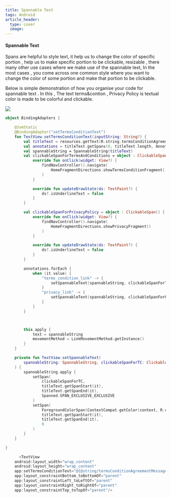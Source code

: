 ```yaml
---
title: Spannable Text
tags: Android
article_header:
  type: cover
  image:
---
```




#### Spannable Text
Spans are helpful to style text, it help us to change the color of specific portion , help us to make specific portion to be clickable, resizable , there many other use cases where we make use of the spannable text, In the most cases , you come across one common style where you want to change the color of some portion and make that portion to be clickable. 

Below is simple demonstration of how you organise your code for spannable text . In this , The text terms&contion , Privacy Policy is textual color is made to be colorful and clickable. 


<img src="{{site.baseurl}}/assets/post/Spannable_text.gif">

```kotlin
object BindingAdapters {

    @JvmStatic
    @BindingAdapter("setTermsConditionText")
    fun TextView.setTermsConditionText(inputString: String?) {
        val titleText = resources.getText(R.string.termsConditionAgreementMessage) as SpannedString
        val annotations = titleText.getSpans(0, titleText.length, Annotation::class.java)
        val spannableString = SpannableString(titleText)
        val clickableSpanForTermsAndConditions = object : ClickableSpan() {
            override fun onClick(widget: View?) {
                findNavController().navigate(
                    HomeFragmentDirections.showTermsConditionFragment()
                )
            }

            override fun updateDrawState(ds: TextPaint?) {
                ds?.isUnderlineText = false
            }
        }

        val clickableSpanForPrivacyPolicy = object : ClickableSpan() {
            override fun onClick(widget: View?) {
                findNavController().navigate(
                    HomeFragmentDirections.showPrivacyFragment()
                )
            }

            override fun updateDrawState(ds: TextPaint?) {
                ds?.isUnderlineText = false
            }
        }

        annotations.forEach {
            when (it.value) {
                "terms_condition_link" -> {
                    setSpannableText(spannableString, clickableSpanForTermsAndConditions, titleText, it)
                }
                "privacy_link" -> {
                    setSpannableText(spannableString, clickableSpanForPrivacyPolicy, titleText, it)
                }
            }
        }



        this.apply {
            text = spannableString
            movementMethod = LinkMovementMethod.getInstance()
        }
    }

    private fun TextView.setSpannableText(
        spannableString: SpannableString, clickableSpanForTC: ClickableSpan, titleText: SpannedString, it: Annotation?
    ) {
        spannableString.apply {
            setSpan(
                clickableSpanForTC,
                titleText.getSpanStart(it),
                titleText.getSpanEnd(it),
                Spanned.SPAN_EXCLUSIVE_EXCLUSIVE
            )
            setSpan(
                ForegroundColorSpan(ContextCompat.getColor(context, R.color.colorAccent)),
                titleText.getSpanStart(it),
                titleText.getSpanEnd(it),
                0
            )
        }
    }

}
```

```kotlin
      <TextView
	android:layout_width="wrap_content"
	android:layout_height="wrap_content"
	app:setTermsConditionText="@{@string/termsConditionAgreementMessage}"
	app:layout_constraintBottom_toBottomOf="parent"
	app:layout_constraintLeft_toLeftOf="parent"
	app:layout_constraintRight_toRightOf="parent"
	app:layout_constraintTop_toTopOf="parent"/>
```

<!--more-->

